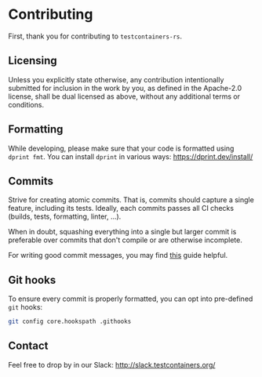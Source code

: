 # Contributing

First, thank you for contributing to `testcontainers-rs`.

## Licensing

Unless you explicitly state otherwise, any contribution intentionally submitted for inclusion in the work by you, as defined in the Apache-2.0 license, shall be dual licensed as above, without any additional terms or conditions.

## Formatting

While developing, please make sure that your code is formatted using `dprint fmt`.
You can install `dprint` in various ways: https://dprint.dev/install/

## Commits

Strive for creating atomic commits.
That is, commits should capture a single feature, including its tests.
Ideally, each commits passes all CI checks (builds, tests, formatting, linter, ...).

When in doubt, squashing everything into a single but larger commit is preferable over commits that don't compile or are otherwise incomplete.

For writing good commit messages, you may find [this](https://chris.beams.io/posts/git-commit/) guide helpful.

## Git hooks

To ensure every commit is properly formatted, you can opt into pre-defined `git` hooks:

```bash
git config core.hookspath .githooks
```

## Contact

Feel free to drop by in our Slack: http://slack.testcontainers.org/

